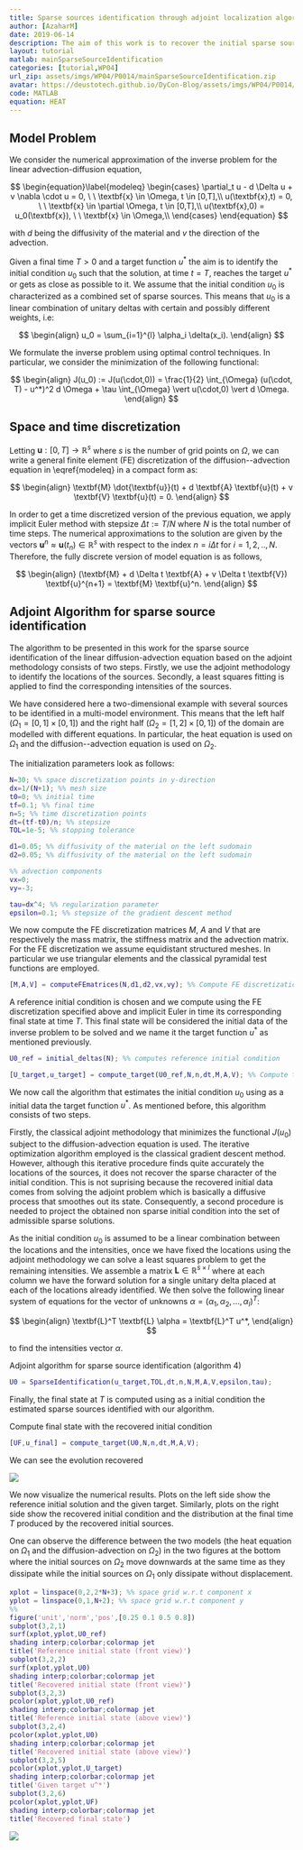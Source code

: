 ```yaml
---
title: Sparse sources identification through adjoint localization algorithm
author: [AzaharM]
date: 2019-06-14
description: The aim of this work is to recover the initial sparse sources that lead to a given final measurements using the diffusion equation. It is assumed that the initial condition can be written down as a linear combination of unitary deltas and their weights. In that context, an algorithm that combines the adjoint methodology with least squares is presented. In particular, the adjoint methodology is used to find the localization of the sparse sources and least squares to find the corresponding intensities.
layout: tutorial
matlab: mainSparseSourceIdentification
categories: [tutorial,WP04]
url_zip: assets/imgs/WP04/P0014/mainSparseSourceIdentification.zip
avatar: https://deustotech.github.io/DyCon-Blog/assets/imgs/WP04/P0014/evolution.gif
code: MATLAB
equation: HEAT
---
```

## Model Problem


We consider the numerical approximation of the inverse problem for the linear advection-diffusion equation,


$$ \begin{equation}\label{modeleq} \begin{cases} \partial_t u - d \Delta u + v \nabla \cdot u = 0, \  \  \textbf{x}  \in \Omega, t \in [0,T],\\ u(\textbf{x},t) = 0,  \  \  \textbf{x}  \in \partial \Omega, t \in [0,T],\\ u(\textbf{x},0) = u_0(\textbf{x}), \  \  \textbf{x}  \in \Omega,\\ \end{cases} \end{equation} $$


with $d$ being the diffusivity of the material and $v$ the direction of the advection.


Given a final time $T>0$ and a target function $u^\ast$ the aim is to identify the initial condition $u_0$ such that the solution, at time $t=T$, reaches the target $u^*$ or gets as close as possible to it. We assume that the initial condition $u_0$ is characterized as a combined set of sparse sources. This means that $u_0$ is a linear combination of unitary deltas with certain and possibly different weights, i.e:


$$ \begin{align} u_0 = \sum_{i=1}^{l} \alpha_i \delta(x_i). \end{align} $$


We formulate the inverse problem using optimal control techniques. In particular, we consider the minimization of the following functional:


$$ \begin{align} J(u_0) := J(u(\cdot,0)) = \frac{1}{2} \int_{\Omega} (u(\cdot, T) - u^*)^2 d \Omega + \tau \int_{\Omega} \vert u(\cdot,0) \vert d \Omega. \end{align} $$

## Space and time discretization


Letting $\textbf{u} : [0, T] \rightarrow \mathbb{R}^s$ where $s$ is the number of grid points on $\Omega$, we can write a general finite element (FE) discretization of the diffusion--advection equation in \eqref{modeleq} in a compact form as:


$$ \begin{align} \textbf{M} \dot{\textbf{u}}(t) + d \textbf{A} \textbf{u}(t) + v \textbf{V} \textbf{u}(t) = 0. \end{align} $$


In order to get a time discretized version of the previous equation, we apply implicit Euler method with stepsize $\Delta t := T/N$ where $N$ is the total number of time steps. The numerical approximations to the solution are given by the vectors $\textbf{u}^n \approx \textbf{u}(t_n) \in \mathbb{R}^s$ with respect to the index $n=i\Delta t$ for $i=1,2,..,N$. Therefore, the fully discrete version of model equation is as follows,


$$ \begin{align} (\textbf{M} + d \Delta t \textbf{A} + v \Delta t \textbf{V}) \textbf{u}^{n+1} = \textbf{M} \textbf{u}^n. \end{align} $$

## Adjoint Algorithm for sparse source identification


The algorithm to be presented in this work for the sparse source identification of the linear diffusion-advection equation based on the adjoint methodology consists of two steps. Firstly, we use the adjoint methodology to identify the locations of the sources. Secondly, a least squares fitting is applied to find the corresponding intensities of the sources.


We have considered here a two-dimensional example with several sources to be identified in a multi-model environment. This means that the left half ($\Omega_1 = [0,1] \times [0,1]$) and the right half ($\Omega_2 = [1,2] \times [0,1]$) of the domain are modelled with different equations. In particular, the heat equation is used on $\Omega_1$ and the diffusion--advection equation is used on $\Omega_2$.


The initialization parameters look as follows:

```matlab
N=30; %% space discretization points in y-direction
dx=1/(N+1); %% mesh size
t0=0; %% initial time
tf=0.1; %% final time
n=5; %% time discretization points
dt=(tf-t0)/n; %% stepsize
TOL=1e-5; %% stopping tolerance

d1=0.05; %% diffusivity of the material on the left sudomain
d2=0.05; %% diffusivity of the material on the left sudomain

%% advection components
vx=0;
vy=-3;

tau=dx^4; %% regularization parameter
epsilon=0.1; %% stepsize of the gradient descent method
```


We now compute the FE discretization matrices $M$, $A$ and $V$ that are respectively the mass matrix, the stiffness matrix and the advection matrix. For the FE discretization we assume equidistant structured meshes. In particular we use triangular elements and the classical pyramidal test functions are employed.

```matlab
[M,A,V] = computeFEmatrices(N,d1,d2,vx,vy); %% Compute FE discretization matrices
```


A reference initial condition is chosen and we compute using the FE discretization specified above and implicit Euler in time its corresponding final state at time $T$. This final state will be considered the initial data of the inverse problem to be solved and we name it the target function $u^*$ as mentioned previously.

```matlab
U0_ref = initial_deltas(N); %% computes reference initial condition

[U_target,u_target] = compute_target(U0_ref,N,n,dt,M,A,V); %% Compute target distribution
```


We now call the algorithm that estimates the initial condition $u_0$ using as a initial data the target function $u^*$. As mentioned before, this algorithm consists of two steps.


Firstly, the classical adjoint methodology that minimizes the functional $J(u_0)$ subject to the diffusion-advection equation is used. The iterative optimization algorithm employed is the classical gradient descent method. However, although this iterative procedure finds quite accurately the locations of the sources, it does not recover the sparse character of the initial condition. This is not suprising because the recovered initial data comes from solving the adjoint problem which is basically a diffusive process that smoothes out its state. Consequently, a second procedure is needed to project the obtained non sparse initial condition into the set of admissible sparse solutions.


As the initial condition $u_0$ is assumed to be a linear combination between the locations and the intensities, once we have fixed the locations using the adjoint methodology we can solve a least squares problem to get the remaining intensities. We assemble a matrix $\textbf{L} \in \mathbb{R}^{s \times l}$ where at each column we have the forward solution for a single unitary delta placed at each of the locations already identified. We then solve the following linear system of equations for the vector of unknowns $\alpha = (\alpha_1, \alpha_2, ..., \alpha_l)^T$:


$$ \begin{align} \textbf{L}^T \textbf{L} \alpha = \textbf{L}^T u^*, \end{align} $$


to find the intensities vector $\alpha$.


Adjoint algorithm for sparse source identification (algorithm 4)

```matlab
U0 = SparseIdentification(u_target,TOL,dt,n,N,M,A,V,epsilon,tau);
```


Finally, the final state at $T$ is computed using as a initial condition the estimated sparse sources identified with our algorithm.


Compute final state with the recovered initial condition

```matlab
[UF,u_final] = compute_target(U0,N,n,dt,M,A,V);
```

We can see the evolution recovered

![]({{site.url}}{{site.baseurl}}/assets/imgs/WP04/P0014/evolution.gif)



We now visualize the numerical results. Plots on the left side show the reference initial solution and the given target. Similarly, plots on the right side show the recovered initial condition and the distribution at the final time $T$ produced by the recovered initial sources.


One can observe the difference between the two models (the heat equation on $\Omega_1$ and the diffusion-advection on $\Omega_2$) in the two figures at the bottom where the initial sources on $\Omega_2$ move downwards at the same time as they dissipate while the initial sources on $\Omega_1$ only dissipate without displacement.

```matlab
xplot = linspace(0,2,2*N+3); %% space grid w.r.t component x
yplot = linspace(0,1,N+2); %% space grid w.r.t component y
%%
figure('unit','norm','pos',[0.25 0.1 0.5 0.8])
subplot(3,2,1)
surf(xplot,yplot,U0_ref)
shading interp;colorbar;colormap jet
title('Reference initial state (front view)')
subplot(3,2,2)
surf(xplot,yplot,U0)
shading interp;colorbar;colormap jet
title('Recovered initial state (front view)')
subplot(3,2,3)
pcolor(xplot,yplot,U0_ref)
shading interp;colorbar;colormap jet
title('Reference initial state (above view)')
subplot(3,2,4)
pcolor(xplot,yplot,U0)
shading interp;colorbar;colormap jet
title('Recovered initial state (above view)')
subplot(3,2,5)
pcolor(xplot,yplot,U_target)
shading interp;colorbar;colormap jet
title('Given target u^*')
subplot(3,2,6)
pcolor(xplot,yplot,UF)
shading interp;colorbar;colormap jet
title('Recovered final state')
```


![]({{site.url}}{{site.baseurl}}/assets/imgs/WP04/P0014/copiaRM_01.png)
